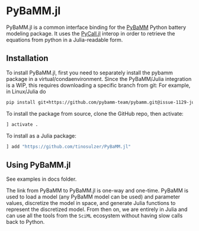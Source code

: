 # PyBaMM.jl

PyBaMM.jl is a common interface binding for the [PyBaMM](pybamm.org) Python battery modeling package. 
It uses the [PyCall.jl](https://github.com/JuliaPy/PyCall.jl) interop in order to retrieve the equations from python in a Julia-readable form.

## Installation

To install PyBaMM.jl, first you need to separately install the pybamm package in a virtual/condaenvironment.
Since the PyBaMM/Julia integration is a WIP, this requires downloading a specific branch from git:
For example, in Linux/Julia do

```bash
pip install git+https://github.com/pybamm-team/pybamm.git@issue-1129-julia
```

To install the package from source, clone the GitHub repo, then activate:
```julia
] activate .
```

To install as a Julia package:
```julia
] add "https://github.com/tinosulzer/PyBaMM.jl"
```

## Using PyBaMM.jl

See examples in docs folder.

The link from PyBaMM to PyBaMM.jl is one-way and one-time. 
PyBaMM is used to load a model (any PyBaMM model can be used) and parameter values, discretize the model in space, and generate Julia functions to represent the discretized model. From then on, we are entirely in Julia and can use all the tools from the `SciML` ecosystem without having slow calls back to Python.

